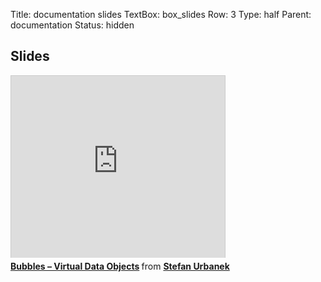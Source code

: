 Title: documentation slides
TextBox: box_slides
Row: 3
Type: half
Parent: documentation
Status: hidden

## Slides ##

<iframe src="http://www.slideshare.net/slideshow/embed_code/22475745" width="342" height="291" frameborder="0" marginwidth="0" marginheight="0" scrolling="no" style="border:1px solid #CCC;border-width:1px 1px 0;margin-bottom:5px" allowfullscreen webkitallowfullscreen mozallowfullscreen> </iframe> <div style="margin-bottom:5px"> <strong> <a href="http://www.slideshare.net/Stiivi/data-brewery-2-data-objects" title="Bubbles – Virtual Data Objects" target="_blank">Bubbles – Virtual Data Objects</a> </strong> from <strong><a href="http://www.slideshare.net/Stiivi" target="_blank">Stefan Urbanek</a></strong> </div>
